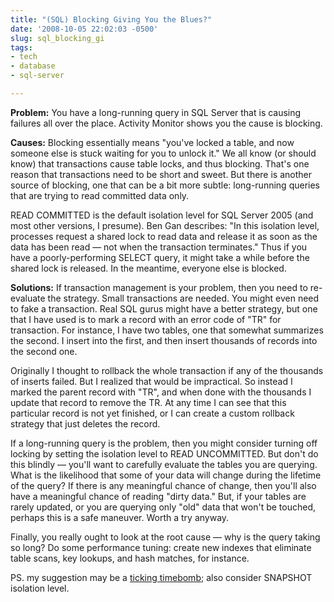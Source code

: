 ```yaml
---
title: "(SQL) Blocking Giving You the Blues?"
date: '2008-10-05 22:02:03 -0500'
slug: sql_blocking_gi
tags:
- tech
- database
- sql-server

---
```


**Problem:** You have a long-running query in SQL Server that is causing failures
all over the place. Activity Monitor shows you the cause is blocking.

**Causes:** Blocking essentially means "you've locked a table, and now someone
else is stuck waiting for you to unlock it." We all know (or should know) that
transactions cause table locks, and thus blocking. That's one reason that
transactions need to be short and sweet. But there is another source of
blocking, one that can be a bit more subtle: long-running queries that are
trying to read committed data only.

<!-- truncate -->

READ COMMITTED is the default isolation level for SQL Server 2005 (and most
other versions, I presume). Ben Gan describes: "In this isolation level,
processes request a shared lock to read data and release it as soon as the data
has been read &mdash; not when the transaction terminates." Thus if you have a
poorly-performing SELECT query, it might take a while before the shared lock is
released. In the meantime, everyone else is blocked.

**Solutions:** If transaction management is your problem, then you need to
re-evaluate the strategy. Small transactions are needed. You might even need to
fake a transaction. Real SQL gurus might have a better strategy, but one that I
have used is to mark a record with an error code of "TR" for transaction. For
instance, I have two tables, one that somewhat summarizes the second. I insert
into the first, and then insert thousands of records into the second one.

Originally I thought to rollback the whole transaction if any of the thousands
of inserts failed. But I realized that would be impractical. So instead I marked
the parent record with "TR", and when done with the thousands I update that
record to remove the TR. At any time I can see that this particular record is
not yet finished, or I can create a custom rollback strategy that just deletes
the record.

If a long-running query is the problem, then you might consider turning off
locking by setting the isolation level to READ UNCOMMITTED. But don't do this
blindly &mdash; you'll want to carefully evaluate the tables you are querying.
What is the likelihood that some of your data will change during the lifetime of
the query? If there is any meaningful chance of change, then you'll also have a
meaningful chance of reading "dirty data." But, if your tables are rarely
updated, or you are querying only "old" data that won't be touched, perhaps this
is a safe maneuver. Worth a try anyway.

Finally, you really ought to look at the root cause &mdash; why is the query
taking so long? Do some performance tuning: create new indexes that eliminate
table scans, key lookups, and hash matches, for instance.

PS. my suggestion may be a [ticking
timebomb](http://sqlblogcasts.com/blogs/tonyrogerson/archive/2006/11/16/1345.aspx); also consider SNAPSHOT isolation level.
